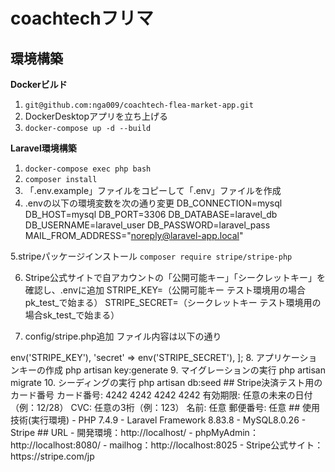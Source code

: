 # coachtechフリマ

## 環境構築
**Dockerビルド**
1. `git@github.com:nga009/coachtech-flea-market-app.git`
2. DockerDesktopアプリを立ち上げる
3. `docker-compose up -d --build`

**Laravel環境構築**
1. `docker-compose exec php bash`
2. `composer install`
3. 「.env.example」ファイルをコピーして「.env」ファイルを作成
4. .envの以下の環境変数を次の通り変更
DB_CONNECTION=mysql
DB_HOST=mysql
DB_PORT=3306
DB_DATABASE=laravel_db
DB_USERNAME=laravel_user
DB_PASSWORD=laravel_pass
MAIL_FROM_ADDRESS="noreply@laravel-app.local"

5.stripeパッケージインストール
`composer require stripe/stripe-php`

6. Stripe公式サイトで自アカウントの「公開可能キー」「シークレットキー」を確認し、.envに追加
STRIPE_KEY=（公開可能キー テスト環境用の場合pk_test_で始まる）
STRIPE_SECRET=（シークレットキー  テスト環境用の場合sk_test_で始まる）

7. config/stripe.php追加
ファイル内容は以下の通り
<?php

return [
    'key' => env('STRIPE_KEY'),
    'secret' => env('STRIPE_SECRET'),
];

8. アプリケーションキーの作成
php artisan key:generate

9. マイグレーションの実行
php artisan migrate

10. シーディングの実行
php artisan db:seed

## Stripe決済テスト用のカード番号
カード番号: 4242 4242 4242 4242
有効期限: 任意の未来の日付（例：12/28）
CVC: 任意の3桁（例：123）
名前: 任意
郵便番号: 任意

## 使用技術(実行環境)
- PHP 7.4.9
- Laravel Framework 8.83.8
- MySQL8.0.26
- Stripe

## URL
- 開発環境：http://localhost/
- phpMyAdmin：http://localhost:8080/
- mailhog：http://localhost:8025
- Stripe公式サイト：https://stripe.com/jp
